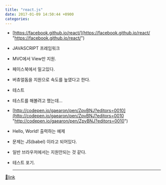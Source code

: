 ```yaml
---
title: "react.js"
date: 2017-01-09 14:50:44 +0900
categories: 
---
```

  

- [https://facebook.github.io/react/](https://facebook.github.io/react/ "https://facebook.github.io/react/")
- JAVASCRIPT 프레임워크
- MVC에서 View만 지원.
- 페이스북에서 밀고있다.
- 버츄얼돔을 지원으로 속도를 높였다고 한다.

- 테스트
- 테스트를 해볼려고 했는데...
- [http://codepen.io/gaearon/pen/ZpvBNJ?editors=0010](http://codepen.io/gaearon/pen/ZpvBNJ?editors=0010 "http://codepen.io/gaearon/pen/ZpvBNJ?editors=0010")
- Hello, World! 출력하는 예제

- 문제는 JS(babel) 이라고 되어있다.
- 일반 브라우저에서는 지원안되는 것 같다.
- 테스트 포기.




  ***
[🔗link](http://www.mins01.com/mh/tech/read/1052)
